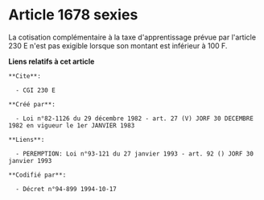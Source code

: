 # Article 1678 sexies

La cotisation complémentaire à la taxe d'apprentissage prévue par l'article 230 E n'est pas exigible lorsque son montant est
inférieur à 100 F.

**Liens relatifs à cet article**

	**Cite**:

	  - CGI 230 E

	**Créé par**:

	  - Loi n°82-1126 du 29 décembre 1982 - art. 27 (V) JORF 30 DECEMBRE 1982 en vigueur le 1er JANVIER 1983

	**Liens**:

	  - PEREMPTION: Loi n°93-121 du 27 janvier 1993 - art. 92 () JORF 30 janvier 1993

	**Codifié par**:

	  - Décret n°94-899 1994-10-17
